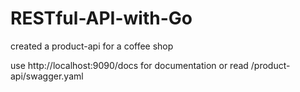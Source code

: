 # RESTful-API-with-Go
created a product-api for a coffee shop

use http://localhost:9090/docs for documentation or read /product-api/swagger.yaml
